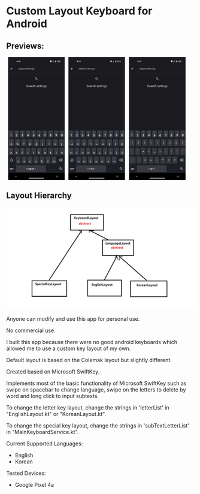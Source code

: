 # Custom Layout Keyboard for Android

## Previews:
<div style="display: flex">
    <img src="images/screenshot_0.png" style="width: 30%; height: 30%; padding:0% 1%">
    <img src="images/screenshot_1.png" style="width: 30%; height: 30%; padding:0% 1%">
    <img src="images/screenshot_2.png" style="width: 30%; height: 30%; padding:0% 1%">
</div>

## Layout Hierarchy
<img src="images/layout_hierarchy_diagram.png">

Anyone can modify and use this app for personal use.

No commercial use.

I built this app because there were no good android keyboards which allowed me to use a custom key layout of my own.

Default layout is based on the Colemak layout but slightly different.

Created based on Microsoft SwiftKey.

Implements most of the basic functionality of Microsoft SwiftKey such as swipe on spacebar to change language, swipe on the letters to delete by word and long click to input subtexts.

To change the letter key layout, change the strings in 'letterList' in "EnglishLayout.kt" or "KoreanLayout.kt".

To change the special key layout, change the strings in 'subTextLetterList' in "MainKeyboardService.kt".

Current Supported Languages:
- English
- Korean

Tested Devices:
- Google Pixel 4a
